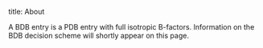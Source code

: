 title: About

A BDB entry is a PDB entry with full isotropic B-factors. Information on the BDB decision scheme will shortly appear on this page.
